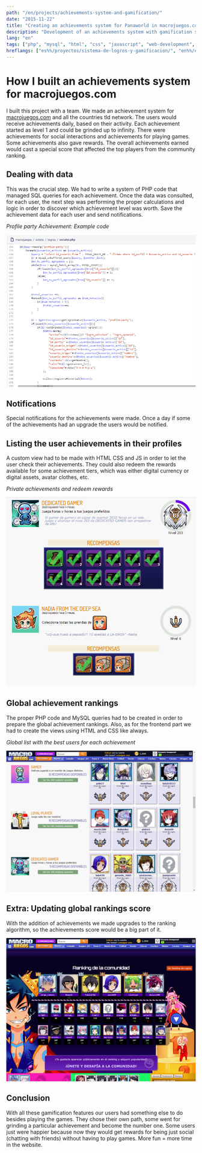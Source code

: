 ```yaml
---
path: "/en/projects/achievements-system-and-gamification/"
date: "2015-11-22"
title: "Creating an achievements system for Panaworld in macrojuegos.com"
description: "Development of an achievements system with gamification support, global ranking and other social features."
lang: "en"
tags: ["php", "mysql", "html", "css", "javascript", "web-development", "private-project", "company:panaworld"]
hreflangs: ["es%%/proyectos/sistema-de-logros-y-gamificacion/", "en%%/en/projects/achievements-system-and-gamification/"]
---
```

# How I built an achievements system for macrojuegos.com

I built this project with a team. We made an achievement system for [macrojuegos.com](http://www.macrojuegos.com/) and all the countries tld network. The users would receive achievements daily, based on their activity. Each achievement started as level 1 and could be grinded up to infinity. There were achievements for social interactions and achievements for playing games. Some achievements also gave rewards. The overall achievements earned would cast a special score that affected the top players from the community ranking.

## Dealing with data

This was the crucial step. We had to write a system of PHP code that managed SQL queries for each achievement. Once the data was consulted, for each user, the next step was performing the proper calculations and logic in order to discover which achievement level was worth. Save the achievement data for each user and send notifications.

*Profile party Achievement: Example code*

![Example code for the profile party achievement](example-code-profile-party-achievement.jpg)

## Notifications

Special notifications for the achievements were made. Once a day if some of the achievements had an upgrade the users would be notified.

## Listing the user achievements in their profiles

A custom view had to be made with HTML CSS and JS in order to let the user check their achievements. They could also redeem the rewards available for some achievement tiers, which was either digital currency or digital assets, avatar clothes, etc.

*Private achievements and redeem rewards*

![Private achievements and redeem rewards](private-achievements-and-redeem.jpg)

## Global achievement rankings

The proper PHP code and MySQL queries had to be created in order to prepare the global achievement rankings. Also, as for the frontend part we had to create the views using HTML and CSS like always.

*Global list with the best users for each achievement*

![Achievements list](achievements-list.jpg)

## Extra: Updating global rankings score

With the addition of achievements we made upgrades to the ranking algorithm, so the achievements score would be a big part of it.

![Top ranking](top-ranking.jpg)

## Conclusion

With all these gamification features our users had something else to do besides playing the games. They chose their own path, some went for grinding a particular achievement and become the number one. Some users just were happier because now they would get rewards for being just social (chatting with friends) without having to play games. More fun = more time in the website.